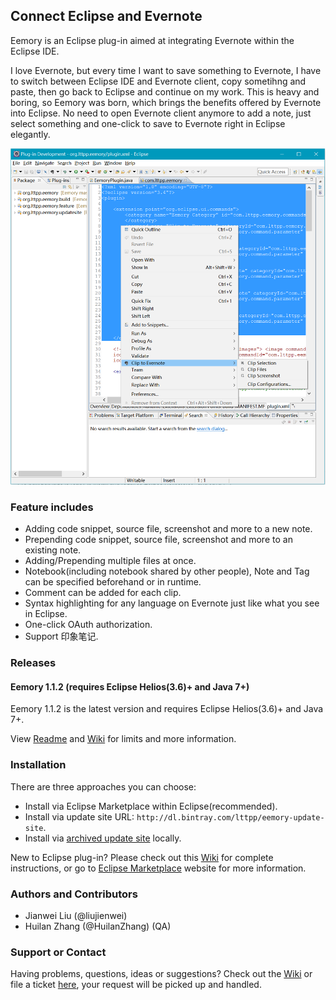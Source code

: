 ## Connect Eclipse and Evernote

Eemory is an Eclipse plug-in aimed at integrating Evernote within the Eclipse IDE.

I love Evernote, but every time I want to save something to Evernote, I have to switch between Eclipse IDE and Evernote client, copy sometihng and paste, then go back to Eclipse and continue on my work. This is heavy and boring, so Eemory was born, which brings the benefits offered by Evernote into Eclipse. No need to open Evernote client anymore to add a note, just select something and one-click to save to Evernote right in Eclipse elegantly.

![screenshot](https://raw.githubusercontent.com/lttpp/Eemory/master/org.lttpp.eemory/res/plugin-screenshot.png)

### Feature includes
+ Adding code snippet, source file, screenshot and more to a new note.
+ Prepending code snippet, source file, screenshot and more to an existing note.
+ Adding/Prepending multiple files at once.
+ Notebook(including notebook shared by other people), Note and Tag can be specified beforehand or in runtime.
+ Comment can be added for each clip.
+ Syntax highlighting for any language on Evernote just like what you see in Eclipse.
+ One-click OAuth authorization.
+ Support 印象笔记.

### Releases
#### Eemory 1.1.2 (requires Eclipse Helios(3.6)+ and Java 7+)
Eemory 1.1.2 is the latest version and requires Eclipse Helios(3.6)+ and Java 7+.

View [Readme](https://github.com/lttpp/Eemory/blob/master/README.md) and [Wiki](https://github.com/lttpp/Eemory/wiki) for limits and more information.

### Installation
There are three approaches you can choose:

+ Install via Eclipse Marketplace within Eclipse(recommended).
+ Install via update site URL: `http://dl.bintray.com/lttpp/eemory-update-site`.
+ Install via [archived update site](https://github.com/lttpp/Eemory/releases) locally.

New to Eclipse plug-in? Please check out this [Wiki](https://github.com/lttpp/Eemory/wiki) for complete instructions, or go to [Eclipse Marketplace](http://marketplace.eclipse.org/content/eemory) website for more information.

### Authors and Contributors
+ Jianwei Liu (@liujienwei)
+ Huilan Zhang (@HuilanZhang) (QA)

### Support or Contact
Having problems, questions, ideas or suggestions? Check out the [Wiki](https://github.com/lttpp/Eemory/wiki) or file a ticket [here](https://github.com/lttpp/Eemory/issues), your request will be picked up and handled.
